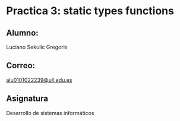 # Practica 3: static types functions
## Alumno:
Luciano Sekulic Gregoris
## Correo:
alu0101022239@ull.edu.es
## Asignatura
Desarrollo de sistemas informáticos
